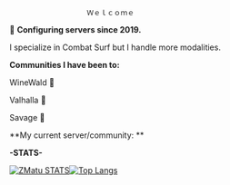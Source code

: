 
                                                                                          
				       Ｗｅｌｃｏｍｅ
				       
🌱 **Configuring servers since 2019.**

I specialize in Combat Surf but I handle more modalities.

**Communities I have been to:**

WineWald  💞️

Valhalla  💞️

Savage    💞️


**My current server/community: **



**-STATS-**



 [![ZMatu STATS](https://github-stats-alpha.vercel.app/api?username=ZMatu&cc=000&tc=fff&ic=fff&bc=000 "ZMatu STATS")](https://github-stats-alpha.vercel.app/api?username=ZMatu&cc=000&tc=fff&ic=fff&bc=000 "ZMatu STATS")[![Top Langs](https://github-readme-stats.vercel.app/api/top-langs/?username=ZMatu&layout=compact&theme=vision-friendly-dark)](https://github.com/anuraghazra/github-readme-stats)
